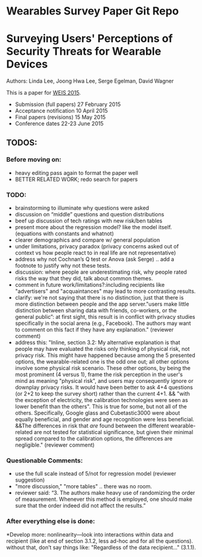 Wearables Survey Paper Git Repo
======================

# Surveying Users' Perceptions of Security Threats for Wearable Devices
Authors: Linda Lee, Joong Hwa Lee, Serge Egelman, David Wagner

This is a paper for [WEIS 2015](http://weis2015.econinfosec.org/).
* Submission (full papers)	27 February 2015
* Acceptance notification	10 April 2015
* Final papers (revisions)	15 May 2015
* Conference dates	22-23 June 2015

## TODOS: 

### Before moving on:
* heavy editing pass again to format the paper well
* BETTER RELATED WORK; redo search for papers

### TODO:
* brainstorming to illuminate why questions were asked 
* discussion on “middle” questions and question distributions
* beef up discussion of tech ratings with new risk/ben tables
* present more about the regression model? like the model itself. (equations with constants and whatnot) 
* clearer demographics and compare w/ general population 
* under limitations, privacy paradox (privacy concerns asked out of context vs how people react to in real life are not representative)
* address why not Cochnan’s Q test or Anova (ask Serge) .. add a footnote to justify why not these tests. 
* discussion: where people are underestimating risk, why people rated risks the way that they did, talk about common themes.
* comment in future work/limitations?:including recipients like "advertisers" and "acquaintances" may lead to more contrasting results.
* clarify:  we're not saying that there is no distinction, just that there is more distinction between people and the app server."users make little distinction between sharing data with friends, co-workers, or the general public”: at first sight, this result is in conflict with privacy studies specifically in the social arena (e.g., Facebook). The authors may want to comment on this fact if they have any explanation." (reviewer comment)
* address this: "Inline, section 3.2: My alternative explanation is that people may have evaluated the risks only thinking of physical risk, not privacy risk. This might have happened because among the 5 presented options, the wearable-related one is the odd one out; all other options involve some physical risk scenario. These other options, by being the most prominent (4 versus 1), frame the risk perception in the user's mind as meaning "physical risk", and users may consequently ignore or downplay privacy risks. It would have been better to ask 4+4  questions (or 2+2 to keep the survey short) rather than the current 4+1. && "with the exception of electricity, the calibration technologies were seen as lower benefit than the others". This is true for some, but not all of the others. Specifically, Google glass and Cubetastic3000 were about equally beneficial, and gender and age recognition were less beneficial. &&The differences in risk that *are* found between the different wearable-related are not tested for statistical significance, but given their minimal spread compared to the calibration options, the differences are negligible." (reviewer comment)

### Questionable Comments: 
* use the full scale instead of 5/not for regression model (reviewer suggestion)
* "more discussion," "more tables" .. there was no room.
* reviewer said: “3. The authors make heavy use of randomizing the order of measurement. Whenever this method is employed, one should make sure that the order indeed did not affect the results.”

### After everything else is done:
*Develop more: nonlinearity—look into interactions within data and recipient (like at end of section 3.1.2, less ad-hoc and for all the questions).  without that, don’t say things like: "Regardless of the data recipient..." (3.1.1).



